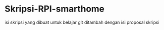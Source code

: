 # Skripsi-RPI-smarthome
isi skripsi yang dibuat untuk belajar git
ditambah dengan isi proposal skripsi
